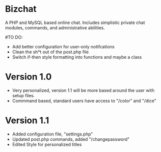 # Bizchat
A PHP and MySQL based online chat. Includes simplistic private chat modules, commands, and administrative abilities.

#TO DO:
* Add better configuration for user-only notifcations
* Clean the sh*t out of the post.php file
* Switch if-then style formatting into functions and maybe a class

# Version 1.0
* Very personalized, version 1.1 will be more based around the user with setup files.
* Commmand based, standard users have access to "/color" and "/dice"

# Version 1.1
* Added configuration file, "settings.php"
* Updated post.php commands, added "/changepassword"
* Edited Style for personalized titles
